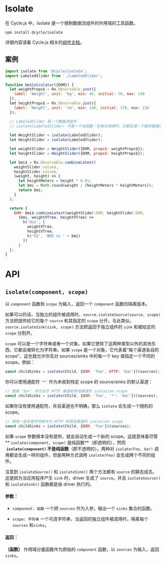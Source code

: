 # Isolate

在 Cycle.js 中，Isolate 是一个限制数据流组件的作用域的工具函数。

```
npm install @cycle/isolate
```

详细内容请看 Cycle.js 相关的[组件文档](http://cycle.js.org/components.html#multiple-instances-of-the-same-component)。

## 案例

```js
import isolate from '@cycle/isolate';
import LabeledSlider from './LabeledSlider';

function bmiCalculator({DOM}) {
  let weightProps$ = Rx.Observable.just({
    label: 'Weight', unit: 'kg', min: 40, initial: 70, max: 140
  });
  let heightProps$ = Rx.Observable.just({
    label: 'Height', unit: 'cm', min: 140, initial: 170, max: 210
  });

  // LabeledSlider 是一个数据流组件
  // isolate(LabeledSlider) 不是一个纯函数：在每次调用时，它都生成一个新的数据流组件。
  
  let WeightSlider = isolate(LabeledSlider);
  let HeightSlider = isolate(LabeledSlider);

  let weightSlider = WeightSlider({DOM, props$: weightProps$});
  let heightSlider = HeightSlider({DOM, props$: heightProps$});

  let bmi$ = Rx.Observable.combineLatest(
    weightSlider.value$,
    heightSlider.value$,
    (weight, height) => {
      let heightMeters = height * 0.01;
      let bmi = Math.round(weight / (heightMeters * heightMeters));
      return bmi;
    }
  );

  return {
    DOM: bmi$.combineLatest(weightSlider.DOM, heightSlider.DOM,
      (bmi, weightVTree, heightVTree) =>
        h('div', [
          weightVTree,
          heightVTree,
          h('h2', 'BMI is ' + bmi)
        ])
      )
  };
}
```

# API

## <a id="isolate"></a> `isolate(component, scope)`
以 `component` 函数和 `scope` 为输入，返回一个 `component` 函数的隔离版本。

如果可以的话，当独立的组件被调用时，`source.isolateSource(source, scope)` 方法把提供给它的每个 `source` 和其指定的 `scope` 分开。与此类似，`source.isolateSink(sink, scope)` 方法把返回于独立组件的 `sink` 和被给定的 `scope` 分割开。

`scope` 可以是一个字符串或者一个对象。如果它使除了这两种类型以外的其他东西，它都会被转化为字符串。如果 `scope` 是一个对象，它代表着“每个渠道各自的 scope”，这也就允许你去对 sources/sinks 中的每一个 key 值指定一个不同的 scope。例如：

```js
const childSinks = isolate(Child, {DOM: 'foo', HTTP: 'bar'})(sources);
```

你可以使用通配符 `'*'` 作为未收到特定 scope 的 source/sinks 的默认渠道：

```js
// 使用 'bar' 作为对于 HTTP 渠道和其他渠道的 isolation scope
const childSinks = isolate(Child, {DOM: 'foo', '*': 'bar'})(sources);
```
如果你没有使用通配符，并且渠道也不明确，那么 `isolate` 会生成一个随机的 scope。

```js
// 使用一些任意字符串作为 HTTP 和其他渠道的 isolation scope
const childSinks = isolate(Child, {DOM: 'foo'})(sources);
```
如果 `scope` 参数根本没有提供，就会自动生成一个新的 scope。这就意味着尽管** `isolate(component, scope)` 是纯函数**（即透明的），然而  **`isolate(component)` 不是纯函数**（即不透明的）。两种对 `isolate(Foo, bar)` 调用都会生成一样的组件，但是两种方式调用 `isolate(Foo)` 会生成两个不同的组件。

注意到 `isolateSource()` 和 `isolateSink()` 两个方法都有 `source` 的静态成员。这是因为当应用程序产生 `sink` 时，driver 生成了 `source`。并且 `isolateSource()` 和 `isolateSink()` 函数都是由 driver 执行的。

#### 参数：
- `component: 函数` 一个把 `sources` 作为入参，输出一个 `sinks` 集合的函数。

- `scope: 字符串` 一个可选字符串，当返回的独立组件被调用时，隔离每个 `sources` 和`sinks`。

#### 返回：
**（函数）** 作用域分量函数作为原始的 `component` 函数，以 `sources` 为输入，返回 `sinks`。
